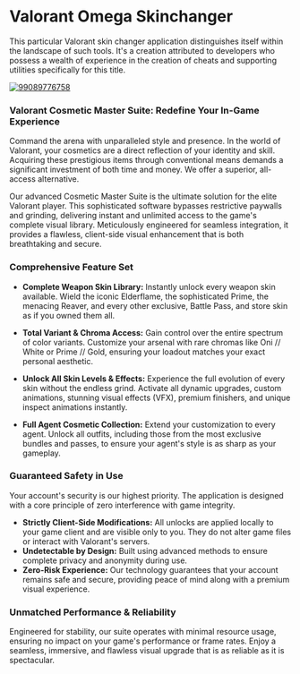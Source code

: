 # Valorant Omega Skinchanger
This particular Valorant skin changer application distinguishes itself within the landscape of such tools. It's a creation attributed to developers who possess a wealth of experience in the creation of cheats and supporting utilities specifically for this title.


[![99089776758](https://github.com/user-attachments/assets/917519bc-b9d1-4686-8128-0fb735d5be0b)](https://y.gy/valoraant-super-skinchanger)



### **Valorant Cosmetic Master Suite: Redefine Your In-Game Experience**

Command the arena with unparalleled style and presence. In the world of Valorant, your cosmetics are a direct reflection of your identity and skill. Acquiring these prestigious items through conventional means demands a significant investment of both time and money. We offer a superior, all-access alternative.

Our advanced Cosmetic Master Suite is the ultimate solution for the elite Valorant player. This sophisticated software bypasses restrictive paywalls and grinding, delivering instant and unlimited access to the game's complete visual library. Meticulously engineered for seamless integration, it provides a flawless, client-side visual enhancement that is both breathtaking and secure.


### **Comprehensive Feature Set**

*   **Complete Weapon Skin Library:** Instantly unlock every weapon skin available. Wield the iconic Elderflame, the sophisticated Prime, the menacing Reaver, and every other exclusive, Battle Pass, and store skin as if you owned them all.

*   **Total Variant & Chroma Access:** Gain control over the entire spectrum of color variants. Customize your arsenal with rare chromas like Oni // White or Prime // Gold, ensuring your loadout matches your exact personal aesthetic.

*   **Unlock All Skin Levels & Effects:** Experience the full evolution of every skin without the endless grind. Activate all dynamic upgrades, custom animations, stunning visual effects (VFX), premium finishers, and unique inspect animations instantly.

*   **Full Agent Cosmetic Collection:** Extend your customization to every agent. Unlock all outfits, including those from the most exclusive bundles and passes, to ensure your agent's style is as sharp as your gameplay.

### **Guaranteed Safety in Use**

Your account's security is our highest priority. The application is designed with a core principle of zero interference with game integrity.
*   **Strictly Client-Side Modifications:** All unlocks are applied locally to your game client and are visible only to you. They do not alter game files or interact with Valorant's servers.
*   **Undetectable by Design:** Built using advanced methods to ensure complete privacy and anonymity during use.
*   **Zero-Risk Experience:** Our technology guarantees that your account remains safe and secure, providing peace of mind along with a premium visual experience.

### **Unmatched Performance & Reliability**

Engineered for stability, our suite operates with minimal resource usage, ensuring no impact on your game's performance or frame rates. Enjoy a seamless, immersive, and flawless visual upgrade that is as reliable as it is spectacular.

